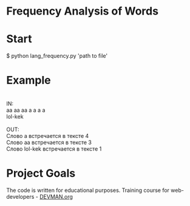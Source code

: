 # Frequency Analysis of Words

# Start
$ python lang_frequency.py 'path to file'

# Example
<br>
IN: <br>
aa aa aa a a a a <br>
lol-kek <br>
<br>
OUT: <br>
Слово  a встречается в тексте  4 <br>
Слово  aa встречается в тексте  3 <br>
Слово  lol-kek встречается в тексте  1 <br>

# Project Goals

The code is written for educational purposes. Training course for web-developers - [DEVMAN.org](https://devman.org)
